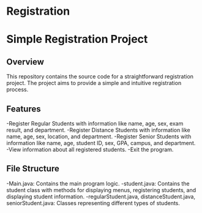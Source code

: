 # Registration
# Simple Registration Project

## Overview
This repository contains the source code for a straightforward registration project. The project aims to provide a simple and intuitive registration process.

## Features
-Register Regular Students with information like name, age, sex, exam result, and department.
-Register Distance Students with information like name, age, sex, location, and department.
-Register Senior Students with information like name, age, student ID, sex, GPA, campus, and department.
-View information about all registered students.
-Exit the program.

## File Structure
-Main.java: Contains the main program logic.
-student.java: Contains the student class with methods for displaying menus, registering students, and displaying student information.
-regularStudent.java, distanceStudent.java, seniorStudent.java: Classes representing different types of students.

